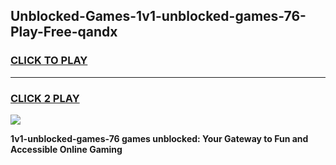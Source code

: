 
## Unblocked-Games-1v1-unblocked-games-76-Play-Free-qandx
<h3>
<a href="https://premium76.site?title=1v1-unblocked-games-76&ref=10A">CLICK TO PLAY</a></h3>
<hr>

<h3>
<a href="https://premium76.site?title=1v1-unblocked-games-76&ref=10A">CLICK 2 PLAY</a>
  
</h3>

<a href="https://premium76.site?title=1v1-unblocked-games-76&ref=10A"><img src="https://clearcache.store/games.png"></a>


**1v1-unblocked-games-76 games unblocked: Your Gateway to Fun and Accessible Online Gaming**

